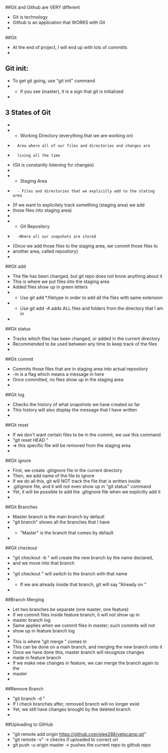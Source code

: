 ##Git and Github are VERY different
* Git is technology
* Github is an application that WORKS with Git
* 

##Git
* At the end of project, I will end up with lots of committs
* 

## Git init:
* To get git going, use "git init" command
*   - if you see (master), it is a sign that git is initialized
*   

## 3 States of Git
*   
*   - Working Directory (everything that we are working on)
*       Area where all of our files and directories and changes are 
*       living all the time
* (Git is constantly listening for changes)
*   
*   - Staging Area
*       - Files and directories that we explicitly add to the stating area
* (If we want to explicitely track something (staging area) we add
* those files into staging area)
*   
*   - Git Repository
*       -Where all our snapshots are stored
* (Once we add those files to the staging area, we commit those files to
* another area, called repository)
*   

##Git add
* The file has been changed, but git repo does not know anything about it
* This is where we put files into the staging area
* Added files show up in green letters
*   - Use git add *.filetype in order to add all the files with same extension
*   - Use git add -A adds ALL files and folders from the directory that I am in
* 


##Git status
* Tracks which files has been changed, or added in the current directory
* Recommended to be used between any time to keep track of the files
* 

##Git commit
* Commits those files that are in staging area into actual repository
* -m is a flag which means a message in here
* Once committed, no files show up in the staging area
* 

##Git log
* Checks the history of what snapshots we have created so far
* This history will also display the message that I have written
* 

##Git reset
* If we don't want certain files to be in the commit, we use this command
* "git reset HEAD <file>"   
*   => this specific file will be removed from the staging area
*   

##Git ignore
* First, we create .gitignore file in the current directory
* Then, we add name of the file to ignore
* If we do all this, git will NOT track the file that is written inside
* .gitignore file, and it will not even show up in "git status" command
* Yet, it will be possible to add the .gitignore file when we explicitly add it
* 

##Git Branches
* Master branch is the main branch by default
* "git branch" shows all the branches that I have
*   - "Master" is the branch that comes by default
*   

##Git checkout
* "git checkout -b <name>" will create the new branch by the name declared,
* and we move into that branch
* 
* "git checkout <name>" will switch to the branch with that name
*   - If we are already inside that branch, git will say "Already on <name>"
*   

##Branch Merging
* Let two branches be separate (one master, one feature)
* If we commit files inside feature branch, it will not show up in 
* master branch log
* Same applies when we commit files in master; such commits will not
* show up in feature branch log
* 
* This is where "git merge <name>" comes in
* This can be done on a main branch, and merging the new branch onto it
* Once we have done this, master branch will recognize changes 
* made in feature branch
* If we make new changes in feature, we can merge the branch again to the 
* master
* 

##Remove Branch
* "git branch -d <name of branch to delete>"
* If I check branches after, removed branch will no longer exist
* Yet, we still have changes brought by the deleted branch
* 


##Uploading to GitHub
* "git remote add origin https://github.com/slee288/yelpcamp.git"
* "git remote -v"   -> checks if uploaded to correct url
* git push -u origin master -> pushes the current repo to github repo






